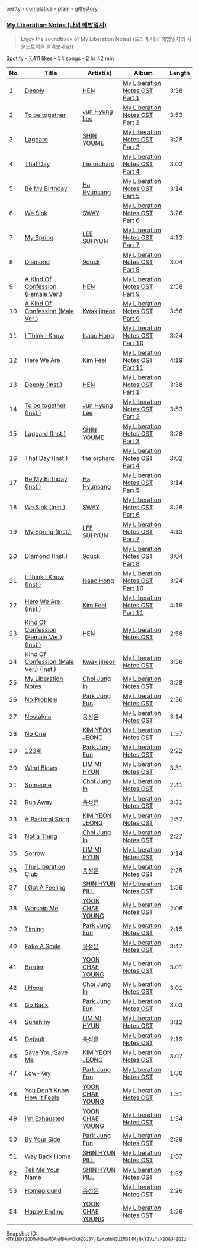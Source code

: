 pretty - [cumulative](/playlists/cumulative/37i9dQZF1DXd4LoztuhuiY.md) - [plain](/playlists/plain/37i9dQZF1DXd4LoztuhuiY) - [githistory](https://github.githistory.xyz/mackorone/spotify-playlist-archive/blob/main/playlists/plain/37i9dQZF1DXd4LoztuhuiY)

### [My Liberation Notes \(나의 해방일지\)](https://open.spotify.com/playlist/37i9dQZF1DXd4LoztuhuiY)

> Enjoy the soundtrack of My Liberation Notes! \(드라마 나의 해방일지의 사운드트랙을 즐겨보세요!\)

[Spotify](https://open.spotify.com/user/spotify) - 7,411 likes - 54 songs - 2 hr 42 min

| No. | Title | Artist(s) | Album | Length |
|---|---|---|---|---|
| 1 | [Deeply](https://open.spotify.com/track/43SfjbiRYF7jhZKNiFPCVG) | [HEN](https://open.spotify.com/artist/3Cit2bKhLzwUJPmP6jnXDC) | [My Liberation Notes OST Part 1](https://open.spotify.com/album/05gkwvfw8flLmPLx6rkmbJ) | 3:38 |
| 2 | [To be together](https://open.spotify.com/track/4xS2lHe3YAOgYO0XDicVMr) | [Jun Hyung Lee](https://open.spotify.com/artist/2e16jYQp62uFmY1W2Uror6) | [My Liberation Notes OST Part 2](https://open.spotify.com/album/4awtf4spRfq4reEe5CDn3r) | 3:53 |
| 3 | [Laggard](https://open.spotify.com/track/5aJ9DSaUu4Y5VEcgGTebO9) | [SHIN YOUME](https://open.spotify.com/artist/2xST7A5VgPIcA7u5F8alGE) | [My Liberation Notes OST Part 3](https://open.spotify.com/album/4owVl5lSW1wYKDwVAxR4hh) | 3:28 |
| 4 | [That Day](https://open.spotify.com/track/2PRAXIx89uLrMOqHObS4tb) | [the orchard](https://open.spotify.com/artist/6w8vEVxqF3ilGHbjTWgTKI) | [My Liberation Notes OST Part 4](https://open.spotify.com/album/6sPu6tsH64Dj3RMsUJJ8rZ) | 3:02 |
| 5 | [Be My Birthday](https://open.spotify.com/track/1LMy3gmxy76ZXjoH39Q8NC) | [Ha Hyunsang](https://open.spotify.com/artist/1jK4qH2wAXqF8v64zvaGRb) | [My Liberation Notes OST Part 5](https://open.spotify.com/album/7eO4p633l3G6FOu3NvNjuB) | 3:14 |
| 6 | [We Sink](https://open.spotify.com/track/5AADyLlMNyHMpUK901UB65) | [SWAY](https://open.spotify.com/artist/4G7fNrdlWLlzoaYqdZHale) | [My Liberation Notes OST Part 6](https://open.spotify.com/album/4ITq7ZmrmIRsvfGtpZKnj8) | 3:26 |
| 7 | [My Spring](https://open.spotify.com/track/01hBpZaHVwgAyxkuegRrS4) | [LEE SUHYUN](https://open.spotify.com/artist/6zfPiJgoaqNPHsW3fsUlBN) | [My Liberation Notes OST Part 7](https://open.spotify.com/album/4GxoEwxFNoMkDLbammppO8) | 4:12 |
| 8 | [Diamond](https://open.spotify.com/track/5ZmmsJEfOJu5b7JzsLsjFT) | [9duck](https://open.spotify.com/artist/5qGrtWZ90pILRYjvawmTro) | [My Liberation Notes OST Part 8](https://open.spotify.com/album/4TPylqoJdF8ELf8IwTrquV) | 3:04 |
| 9 | [A Kind Of Confession \(Female Ver.\)](https://open.spotify.com/track/2JulabkZjteUbO2oOawKXi) | [HEN](https://open.spotify.com/artist/3Cit2bKhLzwUJPmP6jnXDC) | [My Liberation Notes OST Part 9](https://open.spotify.com/album/19Ya0jFcV7U0opVyJqRHCV) | 2:58 |
| 10 | [A Kind Of Confession \(Male Ver.\)](https://open.spotify.com/track/5w1sW9Gr8fBBy82f21uF0s) | [Kwak jineon](https://open.spotify.com/artist/5NBDM7OpuuyUNtlLLxTYWD) | [My Liberation Notes OST Part 9](https://open.spotify.com/album/19Ya0jFcV7U0opVyJqRHCV) | 3:56 |
| 11 | [I Think I Know](https://open.spotify.com/track/4pL5tzAF9bgXIBjXVG5MjE) | [Isaac Hong](https://open.spotify.com/artist/4bST03NJ0YEysocK5AV1wB) | [My Liberation Notes OST Part 10](https://open.spotify.com/album/294GsETEHK2D4pm8O9KcnP) | 3:24 |
| 12 | [Here We Are](https://open.spotify.com/track/1ojMUMVW07SgOFXCiPEbsr) | [Kim Feel](https://open.spotify.com/artist/4EPYWwU4c8eG2GzD7MenUA) | [My Liberation Notes OST Part 11](https://open.spotify.com/album/44bjY6dv0qG7OghlaiGQ0A) | 4:19 |
| 13 | [Deeply \(Inst.\)](https://open.spotify.com/track/74Fvz84C8kP3qFxrOWUk1j) | [HEN](https://open.spotify.com/artist/3Cit2bKhLzwUJPmP6jnXDC) | [My Liberation Notes OST Part 1](https://open.spotify.com/album/05gkwvfw8flLmPLx6rkmbJ) | 3:38 |
| 14 | [To be together \(Inst.\)](https://open.spotify.com/track/6jgLkgZaZsqI4x1PD4zskq) | [Jun Hyung Lee](https://open.spotify.com/artist/2e16jYQp62uFmY1W2Uror6) | [My Liberation Notes OST Part 2](https://open.spotify.com/album/4awtf4spRfq4reEe5CDn3r) | 3:53 |
| 15 | [Laggard \(Inst.\)](https://open.spotify.com/track/0Qf4L4k49yjhqUPwhwGpsE) | [SHIN YOUME](https://open.spotify.com/artist/2xST7A5VgPIcA7u5F8alGE) | [My Liberation Notes OST Part 3](https://open.spotify.com/album/4owVl5lSW1wYKDwVAxR4hh) | 3:28 |
| 16 | [That Day \(Inst.\)](https://open.spotify.com/track/04hk0UIuZRaD4UdK9Llmnj) | [the orchard](https://open.spotify.com/artist/6w8vEVxqF3ilGHbjTWgTKI) | [My Liberation Notes OST Part 4](https://open.spotify.com/album/6sPu6tsH64Dj3RMsUJJ8rZ) | 3:02 |
| 17 | [Be My Birthday \(Inst.\)](https://open.spotify.com/track/7Mkt2BILldW6AM23BpH0ld) | [Ha Hyunsang](https://open.spotify.com/artist/1jK4qH2wAXqF8v64zvaGRb) | [My Liberation Notes OST Part 5](https://open.spotify.com/album/7eO4p633l3G6FOu3NvNjuB) | 3:14 |
| 18 | [We Sink \(Inst.\)](https://open.spotify.com/track/0TqZWgjQV6Vt1x2YsJqAbD) | [SWAY](https://open.spotify.com/artist/4G7fNrdlWLlzoaYqdZHale) | [My Liberation Notes OST Part 6](https://open.spotify.com/album/4ITq7ZmrmIRsvfGtpZKnj8) | 3:26 |
| 19 | [My Spring \(Inst.\)](https://open.spotify.com/track/3wu0OPkZ1xh0EMVvmTCqrO) | [LEE SUHYUN](https://open.spotify.com/artist/6zfPiJgoaqNPHsW3fsUlBN) | [My Liberation Notes OST Part 7](https://open.spotify.com/album/4GxoEwxFNoMkDLbammppO8) | 4:13 |
| 20 | [Diamond \(Inst.\)](https://open.spotify.com/track/6OIfJrlxajf9JPMyCafnCh) | [9duck](https://open.spotify.com/artist/5qGrtWZ90pILRYjvawmTro) | [My Liberation Notes OST Part 8](https://open.spotify.com/album/4TPylqoJdF8ELf8IwTrquV) | 3:04 |
| 21 | [I Think I Know \(Inst.\)](https://open.spotify.com/track/6Lu75sdDi17emdR55GleLL) | [Isaac Hong](https://open.spotify.com/artist/4bST03NJ0YEysocK5AV1wB) | [My Liberation Notes OST Part 10](https://open.spotify.com/album/294GsETEHK2D4pm8O9KcnP) | 3:24 |
| 22 | [Here We Are \(Inst.\)](https://open.spotify.com/track/6tcpKxDjXsUXypRzxPQYre) | [Kim Feel](https://open.spotify.com/artist/4EPYWwU4c8eG2GzD7MenUA) | [My Liberation Notes OST Part 11](https://open.spotify.com/album/44bjY6dv0qG7OghlaiGQ0A) | 4:19 |
| 23 | [Kind Of Confession \(Female Ver.\) \(Inst.\)](https://open.spotify.com/track/4QKysMfaQEXXUVZXkMFcuH) | [HEN](https://open.spotify.com/artist/3Cit2bKhLzwUJPmP6jnXDC) | [My Liberation Notes OST](https://open.spotify.com/album/41DOBN48kjQv9eDJj7C9xw) | 2:58 |
| 24 | [Kind Of Confession \(Male Ver.\) \(Inst.\)](https://open.spotify.com/track/0w3NqeBrtrZ0afIrgG5y5u) | [Kwak jineon](https://open.spotify.com/artist/5NBDM7OpuuyUNtlLLxTYWD) | [My Liberation Notes OST](https://open.spotify.com/album/41DOBN48kjQv9eDJj7C9xw) | 3:56 |
| 25 | [My Liberation Notes](https://open.spotify.com/track/1zADRXiR2KlqzdLsAtKi6s) | [Choi Jung In](https://open.spotify.com/artist/6VwjJA0ZHVAJNQuQxrE9NR) | [My Liberation Notes OST](https://open.spotify.com/album/41DOBN48kjQv9eDJj7C9xw) | 3:28 |
| 26 | [No Problem](https://open.spotify.com/track/3EucDVLOQMHbIMcpqkYb3q) | [Park Jung Eun](https://open.spotify.com/artist/6bZGVdgaRYOCpBdS8S6BMP) | [My Liberation Notes OST](https://open.spotify.com/album/41DOBN48kjQv9eDJj7C9xw) | 2:36 |
| 27 | [Nostalgia](https://open.spotify.com/track/5TpRoq71FEFJow6bs5rObS) | [옹성은](https://open.spotify.com/artist/4Lrfu5mYixpaBOQH1MwkQW) | [My Liberation Notes OST](https://open.spotify.com/album/41DOBN48kjQv9eDJj7C9xw) | 3:14 |
| 28 | [No One](https://open.spotify.com/track/3M4LF7w5wwI1vRbLBkDTgI) | [KIM YEON JEONG](https://open.spotify.com/artist/0ROyBtDdk14K7j5JK9YcZi) | [My Liberation Notes OST](https://open.spotify.com/album/41DOBN48kjQv9eDJj7C9xw) | 1:57 |
| 29 | [1234!](https://open.spotify.com/track/1Jdcmtk0DPneFAv8BuK07T) | [Park Jung Eun](https://open.spotify.com/artist/6bZGVdgaRYOCpBdS8S6BMP) | [My Liberation Notes OST](https://open.spotify.com/album/41DOBN48kjQv9eDJj7C9xw) | 2:22 |
| 30 | [Wind Blows](https://open.spotify.com/track/1XoVEuLjhpAO5osz1W558m) | [LIM MI HYUN](https://open.spotify.com/artist/3QkXZgt4386a2iwFcyO11R) | [My Liberation Notes OST](https://open.spotify.com/album/41DOBN48kjQv9eDJj7C9xw) | 3:31 |
| 31 | [Someone](https://open.spotify.com/track/3PwfHCw4bExubpejZtWjq2) | [Choi Jung In](https://open.spotify.com/artist/6VwjJA0ZHVAJNQuQxrE9NR) | [My Liberation Notes OST](https://open.spotify.com/album/41DOBN48kjQv9eDJj7C9xw) | 2:41 |
| 32 | [Run Away](https://open.spotify.com/track/1K30RaOANLwcPjwzBOpLo7) | [옹성은](https://open.spotify.com/artist/4Lrfu5mYixpaBOQH1MwkQW) | [My Liberation Notes OST](https://open.spotify.com/album/41DOBN48kjQv9eDJj7C9xw) | 3:31 |
| 33 | [A Pastoral Song](https://open.spotify.com/track/3VUBY1wqMF0GVcjfXJ81tH) | [KIM YEON JEONG](https://open.spotify.com/artist/0ROyBtDdk14K7j5JK9YcZi) | [My Liberation Notes OST](https://open.spotify.com/album/41DOBN48kjQv9eDJj7C9xw) | 2:57 |
| 34 | [Not a Thing](https://open.spotify.com/track/4lcaKVTxXU410f5JZUM5ZB) | [Choi Jung In](https://open.spotify.com/artist/6VwjJA0ZHVAJNQuQxrE9NR) | [My Liberation Notes OST](https://open.spotify.com/album/41DOBN48kjQv9eDJj7C9xw) | 2:27 |
| 35 | [Sorrow](https://open.spotify.com/track/0ZPpgtakaqbmW4NDf3HnSW) | [LIM MI HYUN](https://open.spotify.com/artist/3QkXZgt4386a2iwFcyO11R) | [My Liberation Notes OST](https://open.spotify.com/album/41DOBN48kjQv9eDJj7C9xw) | 3:14 |
| 36 | [The Liberation Club](https://open.spotify.com/track/3lhocbXIipaIj73gw62eU9) | [옹성은](https://open.spotify.com/artist/4Lrfu5mYixpaBOQH1MwkQW) | [My Liberation Notes OST](https://open.spotify.com/album/41DOBN48kjQv9eDJj7C9xw) | 2:25 |
| 37 | [I Got A Feeling](https://open.spotify.com/track/1vzi3faEszdqmSLTqyUDPT) | [SHIN HYUN PILL](https://open.spotify.com/artist/4YCwdmKppgtDkrS0c5rPE2) | [My Liberation Notes OST](https://open.spotify.com/album/41DOBN48kjQv9eDJj7C9xw) | 1:56 |
| 38 | [Worship Me](https://open.spotify.com/track/66ElK296sXKesjI0khAJk8) | [YOON CHAE YOUNG](https://open.spotify.com/artist/0smXYOAMSbrVwZlZzL4PHi) | [My Liberation Notes OST](https://open.spotify.com/album/41DOBN48kjQv9eDJj7C9xw) | 2:06 |
| 39 | [Timing](https://open.spotify.com/track/5W1ljocELoZb6aHXYySZE2) | [Park Jung Eun](https://open.spotify.com/artist/6bZGVdgaRYOCpBdS8S6BMP) | [My Liberation Notes OST](https://open.spotify.com/album/41DOBN48kjQv9eDJj7C9xw) | 2:15 |
| 40 | [Fake A Smile](https://open.spotify.com/track/10DlY6fnhTaWxdHf7rIFKA) | [옹성은](https://open.spotify.com/artist/4Lrfu5mYixpaBOQH1MwkQW) | [My Liberation Notes OST](https://open.spotify.com/album/41DOBN48kjQv9eDJj7C9xw) | 3:47 |
| 41 | [Border](https://open.spotify.com/track/56P7I6iY9mKsVKdCMBabay) | [YOON CHAE YOUNG](https://open.spotify.com/artist/0smXYOAMSbrVwZlZzL4PHi) | [My Liberation Notes OST](https://open.spotify.com/album/41DOBN48kjQv9eDJj7C9xw) | 3:01 |
| 42 | [I Hope](https://open.spotify.com/track/525mC5gAtNtdIc3kVPIeKB) | [Choi Jung In](https://open.spotify.com/artist/6VwjJA0ZHVAJNQuQxrE9NR) | [My Liberation Notes OST](https://open.spotify.com/album/41DOBN48kjQv9eDJj7C9xw) | 3:01 |
| 43 | [Go Back](https://open.spotify.com/track/3phEdscTqute4yrqRwl0nd) | [Park Jung Eun](https://open.spotify.com/artist/6bZGVdgaRYOCpBdS8S6BMP) | [My Liberation Notes OST](https://open.spotify.com/album/41DOBN48kjQv9eDJj7C9xw) | 3:03 |
| 44 | [Sunshiny](https://open.spotify.com/track/1yM3BSV25rbO7eoZa0Qqcq) | [LIM MI HYUN](https://open.spotify.com/artist/3QkXZgt4386a2iwFcyO11R) | [My Liberation Notes OST](https://open.spotify.com/album/41DOBN48kjQv9eDJj7C9xw) | 3:12 |
| 45 | [Default](https://open.spotify.com/track/1SWeAbtTPT3cAFrV14oc5H) | [옹성은](https://open.spotify.com/artist/4Lrfu5mYixpaBOQH1MwkQW) | [My Liberation Notes OST](https://open.spotify.com/album/41DOBN48kjQv9eDJj7C9xw) | 2:19 |
| 46 | [Save You, Save Me](https://open.spotify.com/track/1ZuUhGUUDVgEg8PrZKVNRN) | [KIM YEON JEONG](https://open.spotify.com/artist/0ROyBtDdk14K7j5JK9YcZi) | [My Liberation Notes OST](https://open.spotify.com/album/41DOBN48kjQv9eDJj7C9xw) | 3:07 |
| 47 | [Low\-Key](https://open.spotify.com/track/1xB804XqqHIkr1kYPS5Ct0) | [Park Jung Eun](https://open.spotify.com/artist/6bZGVdgaRYOCpBdS8S6BMP) | [My Liberation Notes OST](https://open.spotify.com/album/41DOBN48kjQv9eDJj7C9xw) | 1:30 |
| 48 | [You Don't Know How It Feels](https://open.spotify.com/track/6xe4oFTuLlqjSamteJeP4t) | [YOON CHAE YOUNG](https://open.spotify.com/artist/0smXYOAMSbrVwZlZzL4PHi) | [My Liberation Notes OST](https://open.spotify.com/album/41DOBN48kjQv9eDJj7C9xw) | 1:51 |
| 49 | [I'm Exhausted](https://open.spotify.com/track/1mxBTLBfWkzAqoEGoCdPep) | [YOON CHAE YOUNG](https://open.spotify.com/artist/0smXYOAMSbrVwZlZzL4PHi) | [My Liberation Notes OST](https://open.spotify.com/album/41DOBN48kjQv9eDJj7C9xw) | 1:34 |
| 50 | [By Your Side](https://open.spotify.com/track/2q4aiHMpz5rR4mUlswgBjU) | [Park Jung Eun](https://open.spotify.com/artist/6bZGVdgaRYOCpBdS8S6BMP) | [My Liberation Notes OST](https://open.spotify.com/album/41DOBN48kjQv9eDJj7C9xw) | 2:29 |
| 51 | [Way Back Home](https://open.spotify.com/track/1qcamjKBf9V2LsT8cJxcIO) | [SHIN HYUN PILL](https://open.spotify.com/artist/4YCwdmKppgtDkrS0c5rPE2) | [My Liberation Notes OST](https://open.spotify.com/album/41DOBN48kjQv9eDJj7C9xw) | 1:57 |
| 52 | [Tell Me Your Name](https://open.spotify.com/track/0y9PHBis48kjHkNdBKBOwl) | [SHIN HYUN PILL](https://open.spotify.com/artist/4YCwdmKppgtDkrS0c5rPE2) | [My Liberation Notes OST](https://open.spotify.com/album/41DOBN48kjQv9eDJj7C9xw) | 1:52 |
| 53 | [Homeground](https://open.spotify.com/track/3CgVQDDq902NtzGJRSQZ2Y) | [옹성은](https://open.spotify.com/artist/4Lrfu5mYixpaBOQH1MwkQW) | [My Liberation Notes OST](https://open.spotify.com/album/41DOBN48kjQv9eDJj7C9xw) | 2:26 |
| 54 | [Happy Ending](https://open.spotify.com/track/2Ya6w0aZbfzejyxKeAHZay) | [YOON CHAE YOUNG](https://open.spotify.com/artist/0smXYOAMSbrVwZlZzL4PHi) | [My Liberation Notes OST](https://open.spotify.com/album/41DOBN48kjQv9eDJj7C9xw) | 1:26 |

Snapshot ID: `MTY1NDY2ODMwNSwwMDAwMDAwMDk0ZGU5YjEzMzdhMGU2MGI4MjQxY2ViYzk2OGU4ZGIz`
